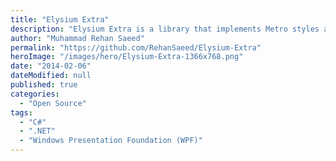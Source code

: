 ```yaml
---
title: "Elysium Extra"
description: "Elysium Extra is a library that implements Metro styles and controls for Windows Presentation Foundation (WPF) applications. This Project is a very large add-on project built on top of the Elysium SDK."
author: "Muhammad Rehan Saeed"
permalink: "https://github.com/RehanSaeed/Elysium-Extra"
heroImage: "/images/hero/Elysium-Extra-1366x768.png"
date: "2014-02-06"
dateModified: null
published: true
categories:
  - "Open Source"
tags:
  - "C#"
  - ".NET"
  - "Windows Presentation Foundation (WPF)"
---
```

